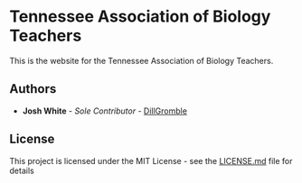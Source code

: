 # Tennessee Association of Biology Teachers

This is the website for the Tennessee Association of Biology Teachers.

## Authors

* **Josh White** - *Sole Contributor* - [DillGromble](https://github.com/DillGromble)

## License

This project is licensed under the MIT License - see the [LICENSE.md](LICENSE.md) file for details
